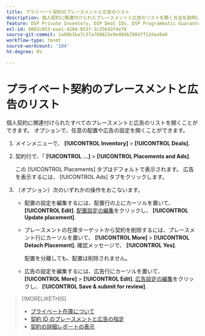 ```yaml
---
title: プライベート契約のプレースメントと広告のリスト
description: 個人契約に関連付けられたプレースメントと広告のリストを開く方法を説明します。
feature: DSP Private Inventory, DSP Deal IDs, DSP Programmatic Guaranteed Deals
exl-id: 8003c053-eaa1-420d-853f-3c25643f4ef8
source-git-commit: 1a98b3ba7c37a768825e9e48db7d847f12daa9a0
workflow-type: tm+mt
source-wordcount: '184'
ht-degree: 0%

---
```


# プライベート契約のプレースメントと広告のリスト

個人契約に関連付けられたすべてのプレースメントと広告のリストを開くことができます。 オプションで、任意の配置や広告の設定を開くことができます。

1. メインメニューで、 **[!UICONTROL Inventory]** > **[!UICONTROL Deals].**

1. 契約行で、「  **[!UICONTROL ...]** > **[!UICONTROL Placements and Ads]**.

   この [!UICONTROL Placements] タブはデフォルトで表示されます。 広告を表示するには、 [!UICONTROL Ads] タブをクリックします。

1. （オプション）次のいずれかの操作をおこないます。

   * 配置の設定を編集するには、配置行の上にカーソルを置いて、 **[!UICONTROL Edit]**. [配置設定の編集](/help/dsp/campaign-management/placements/placement-settings.md)をクリックし、 **[!UICONTROL Update placement]**.

   * プレースメントの在庫ターゲットから契約を削除するには、プレースメント行にカーソルを置いて、 **[!UICONTROL More]** > **[!UICONTROL Detach Placement]**. 確認メッセージで、 **[!UICONTROL Yes]**.

      配置を分離しても、配置は削除されません。

   * 広告の設定を編集するには、広告行にカーソルを置いて、 **[!UICONTROL More]** > **[!UICONTROL Edit]**. [広告設定の編集](/help/dsp/campaign-management/ads/ad-edit.md)をクリックし、 **[!UICONTROL Save & submit for review]**.

>[!MORELIKETHIS]
>
>* [プライベート在庫について](private-inventory-about.md)
>* [契約 ID のプレースメントと広告の指定](deal-id-attach-placements.md)
>* [契約の詳細レポートの表示](deal-view-report.md)

